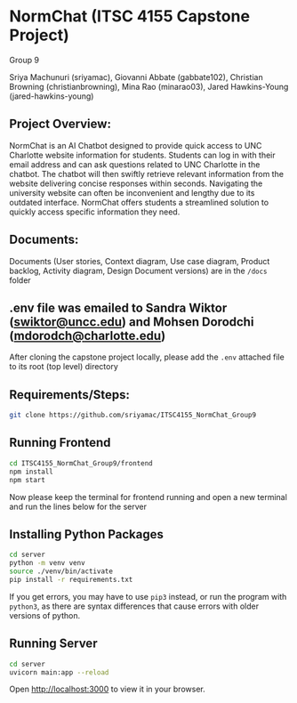 # NormChat (ITSC 4155 Capstone Project)
<p>Group 9</p>
<p></p>Sriya Machunuri (sriyamac), Giovanni Abbate (gabbate102), Christian Browning (christianbrowning), Mina Rao (minarao03), Jared Hawkins-Young (jared-hawkins-young) </p>

## Project Overview: 
<p>NormChat is an AI Chatbot designed to provide quick access to UNC Charlotte website information for students. Students can log in with their email address and can ask questions related to UNC Charlotte in the chatbot. The chatbot will then swiftly retrieve relevant information from the website delivering concise responses within seconds. Navigating the university website can often be inconvenient and lengthy due to its outdated interface. NormChat offers students a streamlined solution to quickly access specific information they need.</p>

## Documents:
Documents (User stories, Context diagram, Use case diagram, Product backlog, Activity diagram, Design Document versions) are in the `/docs` folder
<p> </p>

## .env file was emailed to Sandra Wiktor (swiktor@uncc.edu) and Mohsen Dorodchi (mdorodch@charlotte.edu)
After cloning the capstone project locally, please add the `.env` attached file to its root (top level) directory
<p></p>

## Requirements/Steps:

```bash
git clone https://github.com/sriyamac/ITSC4155_NormChat_Group9
```

## Running Frontend
```bash
cd ITSC4155_NormChat_Group9/frontend
npm install
npm start
```

Now please keep the terminal for frontend running and open a new terminal and run the lines below for the server

## Installing Python Packages
```bash
cd server
python -m venv venv
source ./venv/bin/activate
pip install -r requirements.txt
```
If you get errors, you may have to use `pip3` instead, or run the program with `python3`, as there are syntax differences that cause errors with older versions of python.

## Running Server
```bash
cd server
uvicorn main:app --reload
```

Open [http://localhost:3000](http://localhost:3000) to view it in your browser.

